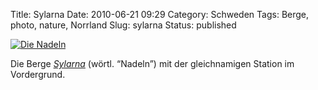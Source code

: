Title: Sylarna
Date: 2010-06-21 09:29
Category: Schweden
Tags: Berge, photo, nature, Norrland
Slug: sylarna
Status: published

[![Die
Nadeln](/pic/sylarbwx_s.jpg "Die Nadeln")](/pic/sylarbwx_l.jpg)

Die Berge [*Sylarna*](http://de.wikipedia.org/wiki/Sylan) (wörtl.
“Nadeln”) mit der gleichnamigen Station im Vordergrund.

